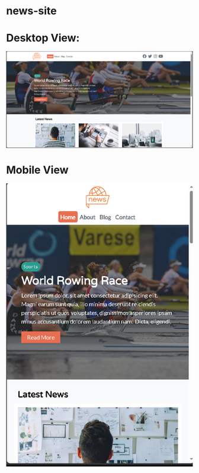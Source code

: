 # news-site

<h1>Desktop View:</h1>
<img src="website-pc.png" alt="PC View">

<h1>Mobile View</h1>
<img src="website-mobile.png" alt="Mobile View">
